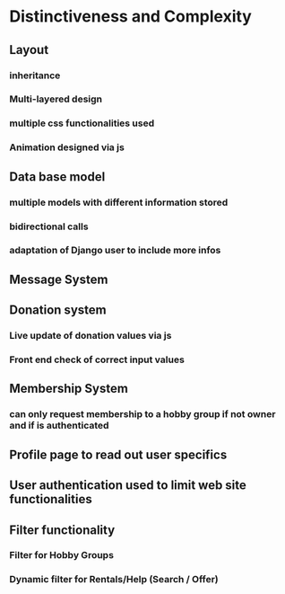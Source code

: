 # Distinctiveness and Complexity


## Layout
### inheritance
### Multi-layered design
### multiple css functionalities used
### Animation designed via js


## Data base model
### multiple models with different information stored
### bidirectional calls
### adaptation of Django user to include more infos

## Message System

## Donation system
### Live update of donation values via js
### Front end check of correct input values

## Membership System
### can only request membership to a hobby group if not owner and if is authenticated

## Profile page to read out user specifics

## User authentication used to limit web site functionalities

## Filter functionality
### Filter for Hobby Groups
### Dynamic filter for Rentals/Help (Search / Offer)
